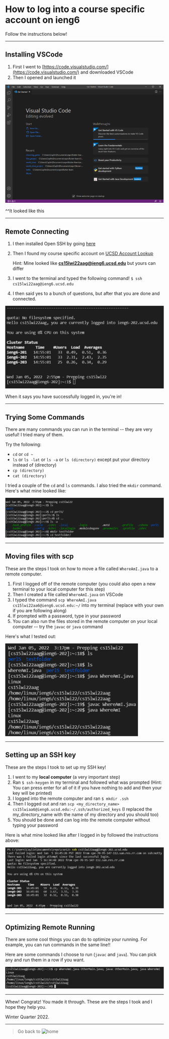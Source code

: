 # How to log into a course specific account on ieng6
Follow the instructions below!

---
## Installing VSCode

1. First I went to [https://code.visualstudio.com/](https://code.visualstudio.com/) and downloaded VSCode
2. Then I opened and launched it

![Image](/labReport1Images/vscodeimage.PNG) 

^^It looked like this

---
## Remote Connecting

1. I then installed Open SSH by going [here](https://docs.microsoft.com/en-us/windows-server/administration/openssh/openssh_install_firstuse)
2. Then I found my course specific account on [UCSD Account Lookup](https://sdacs.ucsd.edu/~icc/index.php)

    Hint: Mine looked like **cs15lwi22aag@ieng6.ucsd.edu** but yours can differ

3. I went to the terminal and typed the following command!
    `$ ssh cs15lwi22aag@ieng6.ucsd.edu`

4. I then said yes to a bunch of questions, but after that you are done and connected.

![Image](/labReport1Images/remotelyconnecting.PNG) 

When it says you have successfully logged in, you're in!

---
## Trying Some Commands

There are many commands you can run in the terminal -- they are very useful! I tried many of them. 

Try the following:

* `cd` or `cd ~`
* `ls` or `ls -lat` or `ls -a` or `ls (directory)` except put your directory instead of (directory)
* `cp (directory)`
* `cat (directory)`

I tried a couple of the `cd` and `ls` commands. I also tried the `mkdir` command.
Here's what mine looked like:

![Image](/labReport1Images/tryingsomecommands.PNG) 

---
## Moving files with scp

These are the steps I took on how to move a file called `WhereAmI.java` to a remote computer.

1. First I logged off of the remote computer (you could also open a new terminal to your local computer for this step)
2. Then I created a file called `WhereAmI.java` on VSCode
3. I typed the command `scp WhereAmI.java cs15lwi22aa6@ieng6.ucsd.edu:~/` into my terminal (replace with your own if you are following along)
4. If prompted with a password, type in your password
5. You can also run the files stored in the remote computer on your local computer -- try the `javac` or `java` command

Here's what I tested out:

![Image](/labReport1Images/movingfiles.PNG) 

---
## Setting up an SSH key

These are the steps I took to set up my SSH key!

1. I went to my **local computer** (a very important step)
2. Ran `$ ssh-keygen` in my terminal and followed what was prompted (Hint: You can press enter for all of it if you have nothing to add and then your key will be printed)
3. I logged into the remote computer and ran `$ mkdir .ssh`
4. Then I logged out and ran `scp <my_directory_name> cs15lwiaa6@ieng6.ucsd.edu:~/.ssh/authorized_keys` (I replaced the my_directory_name with the name of my directory and you should too)
5. You should be done and can log into the remote computer without typing your password

Here is what mine looked like after I logged in by followed the instructions above:

![Image](/labReport1Images/logincommand.PNG) 

---
## Optimizing Remote Running

There are some cool things you can do to optimize your running. For example, you can run commands in the same line!!

Here are some commands I choose to run (`javac` and `java`). You can pick any and run them in a row if you want.

![Image](/labReport1Images/optimization.PNG) 

---

Whew! Congratz! You made it through. These are the steps I took and I hope they help you. 

Winter Quarter 2022.

---

> Go back to 
![home](https://caylincat.github.io/cse15l-lab-reports/)